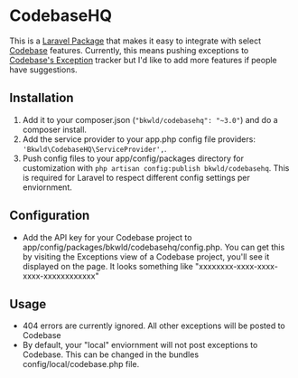 # CodebaseHQ

This is a [Laravel Package](http://laravel.com/) that makes it easy to integrate with select [Codebase](http://www.codebasehq.com/) features.  Currently, this means pushing exceptions to [Codebase's Exception](http://blog.atechmedia.com/2012/08/exception-tracking-in-codebase/) tracker but I'd like to add more features if people have suggestions.

## Installation

1. Add it to your composer.json (`"bkwld/codebasehq": "~3.0"`) and do a composer install.
2. Add the service provider to your app.php config file providers: `'Bkwld\CodebaseHQ\ServiceProvider',`.
3. Push config files to your app/config/packages directory for customization with `php artisan config:publish bkwld/codebasehq`.  This is required for Laravel to respect different config settings per enviornment.

## Configuration

* Add the API key for your Codebase project to app/config/packages/bkwld/codebasehq/config.php.  You can get this by visiting the Exceptions view of a Codebase project, you'll see it displayed on the page.  It looks something like "xxxxxxxx-xxxx-xxxx-xxxx-xxxxxxxxxxxx"

## Usage

* 404 errors are currently ignored.  All other exceptions will be posted to Codebase
* By default, your "local" enviornment will not post exceptions to Codebase.  This can be changed in the bundles config/local/codebase.php file.

